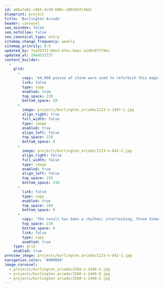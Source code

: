 ```yaml
---
id: a0ba7e0c-c8b5-4c59-b00c-20924dfc4bdc
blueprint: project
title: 'Burlington Arcade'
header: carousel
seo_noindex: false
seo_nofollow: false
seo_canonical_type: entry
sitemap_change_frequency: weekly
sitemap_priority: 0.5
updated_by: 7aa39372-66e3-4fec-baec-a1d8c0fff9ec
updated_at: 1664532737
content_builder:
  -
    grid:
      -
        copy: '64,000 pieces of stone were used to refurbish this magnificent and iconic walkway in central London. The pattern was a combination of one found in Greenwich Palace and a Trompe l''oeil decorated floor in Florence.'
        link: false
        type: copy
        enabled: true
        top_space: 220
        bottom_space: 50
      -
        image: projects/burlington_arcade/1123-x-1497-1.jpg
        align_right: true
        full_width: false
        type: image
        enabled: true
        align_left: false
        top_space: 220
        bottom_space: 0
      -
        image: projects/burlington_arcade/1123-x-842-2.jpg
        align_right: false
        full_width: false
        type: image
        enabled: true
        align_left: false
        top_space: 150
        bottom_space: 210
      -
        link: false
        type: copy
        enabled: true
        top_space: 180
        bottom_space: 0
      -
        copy: 'The result has been a rhythmic interlocking, three dimensional design that reflects the arcade''s curvilinear forms found on the arches and grill work of the building. 150 tonnes of stone were used in the construction of the walkway including Moorcroft, Ashburton and Mendip'
        top_space: 230
        bottom_space: 0
        link: false
        type: copy
        enabled: true
    type: grid
    enabled: true
preview_image: projects/burlington_arcade/1123-x-842-1.jpg
navigation_color: '#000000'
image_carousel:
  - projects/burlington_arcade/2560-x-1440-3.jpg
  - projects/burlington_arcade/2560-x-1440-8.jpg
  - projects/burlington_arcade/2560-x-1440-2.jpg
---
```

